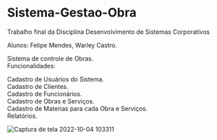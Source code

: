 # Sistema-Gestao-Obra

Trabalho final da Disciplina Desenvolvimento de Sistemas Corporativos

Alunos: Felipe Mendes, Warley Castro.

Sistema de controle de Obras.<br>
Funcionalidades:

Cadastro de Usuários do Sistema.<br>
Cadastro de Clientes.<br>
Cadastro de Funcionários.<br>
Cadastro de Obras e Serviços.<br>
Cadastro de Materias para cada Obra e Serviços.<br>
Relatórios.<br>


![Captura de tela 2022-10-04 103311](https://user-images.githubusercontent.com/24531388/193833168-b989e65a-4b33-4d75-9142-257a83586eaa.png)
